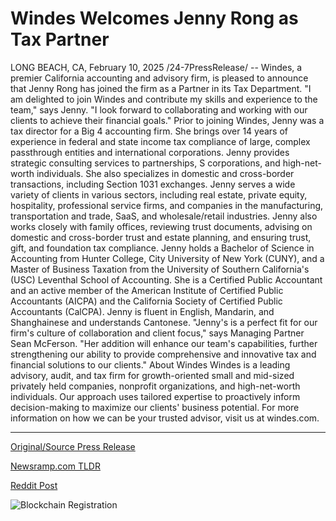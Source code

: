 # Windes Welcomes Jenny Rong as Tax Partner

LONG BEACH, CA, February 10, 2025 /24-7PressRelease/ -- Windes, a premier California accounting and advisory firm, is pleased to announce that Jenny Rong has joined the firm as a Partner in its Tax Department.  "I am delighted to join Windes and contribute my skills and experience to the team," says Jenny. "I look forward to collaborating and working with our clients to achieve their financial goals."  Prior to joining Windes, Jenny was a tax director for a Big 4 accounting firm. She brings over 14 years of experience in federal and state income tax compliance of large, complex passthrough entities and international corporations. Jenny provides strategic consulting services to partnerships, S corporations, and high-net-worth individuals. She also specializes in domestic and cross-border transactions, including Section 1031 exchanges.  Jenny serves a wide variety of clients in various sectors, including real estate, private equity, hospitality, professional service firms, and companies in the manufacturing, transportation and trade, SaaS, and wholesale/retail industries.   Jenny also works closely with family offices, reviewing trust documents, advising on domestic and cross-border trust and estate planning, and ensuring trust, gift, and foundation tax compliance.   Jenny holds a Bachelor of Science in Accounting from Hunter College, City University of New York (CUNY), and a Master of Business Taxation from the University of Southern California's (USC) Leventhal School of Accounting. She is a Certified Public Accountant and an active member of the American Institute of Certified Public Accountants (AICPA) and the California Society of Certified Public Accountants (CalCPA). Jenny is fluent in English, Mandarin, and Shanghainese and understands Cantonese.  "Jenny's is a perfect fit for our firm's culture of collaboration and client focus," says Managing Partner Sean McFerson. "Her addition will enhance our team's capabilities, further strengthening our ability to provide comprehensive and innovative tax and financial solutions to our clients."  About Windes  Windes is a leading advisory, audit, and tax firm for growth-oriented small and mid-sized privately held companies, nonprofit organizations, and high-net-worth individuals. Our approach uses tailored expertise to proactively inform decision-making to maximize our clients' business potential. For more information on how we can be your trusted advisor, visit us at windes.com. 

---

[Original/Source Press Release](https://www.24-7pressrelease.com/press-release/519446/windes-welcomes-jenny-rong-as-tax-partner)
                    

[Newsramp.com TLDR](https://newsramp.com/curated-news/premier-california-firm-windes-welcomes-jenny-rong-as-tax-partner/5474e6abc4c1c3566427646c7c62130e) 

 



[Reddit Post](https://www.reddit.com/r/Leadership_Management/comments/1im1anb/premier_california_firm_windes_welcomes_jenny/) 



![Blockchain Registration](https://cdn.newsramp.app/24-7PressRelease/qrcode/252/10/swimhGtG.webp)